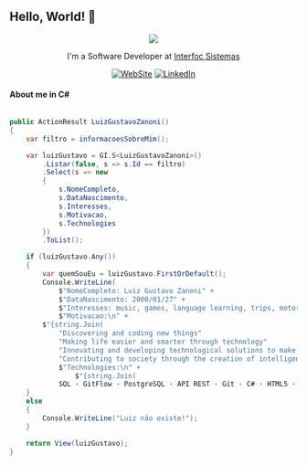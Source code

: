 ## Hello, World! 👋

<div align="center">

<img src="https://user-images.githubusercontent.com/56282554/174655304-d35e92f9-d145-4041-ac20-faf4b8a7adf4.gif">

I'm a Software Developer at <a href="https://interfoc.com.br/" target="_blank">Interfoc Sistemas</a></p>

[![WebSite](https://img.shields.io/badge/website-000000?style=for-the-badge&logo=About.me&logoColor=white)](https://luizzanoni.vercel.app/)
[![LinkedIn](https://img.shields.io/badge/LinkedIn-0077B5?style=for-the-badge&logo=linkedin&logoColor=white)](https://www.linkedin.com/in/luizgustavozanoni/)

<div align="left">

#### About me in C#
	
``` C#

public ActionResult LuizGustavoZanoni()
{
    var filtro = informacoesSobreMim();

    var luizGustavo = GI.S<LuizGustavoZanoni>()
        .Listar(false, s => s.Id == filtro)
        .Select(s => new
        {
            s.NomeCompleto,
            s.DataNascimento,
            s.Interesses,
            s.Motivacao,
            s.Technologies
        })
        .ToList();

    if (luizGustavo.Any())
    {
        var quemSouEu = luizGustavo.FirstOrDefault();
        Console.WriteLine(
            $"NomeCompleto: Luiz Gustavo Zanoni" +
            $"DataNascimento: 2000/01/27" +
            $"Interesses: music, games, language learning, trips, motorcycle" +
            $"Motivacao:\n" +
		$"{string.Join(
			"Discovering and coding new things"
			"Making life easier and smarter through technology"
			"Innovating and developing technological solutions to make the world a better place"
			"Contributing to society through the creation of intelligent applications and systems")} +
            $"Technologies:\n" +
            	$"{string.Join(
			SQL · GitFlow · PostgreSQL · API REST · Git · C# · HTML5 · CSS · JavaScript · .NET Framework);
    }
    else
    {
        Console.WriteLine("Luiz não existe!");
    }

    return View(luizGustavo);
}

```
  
</div>
